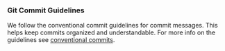 ### Git Commit Guidelines

We follow the conventional commit guidelines for commit messages. This helps keep commits organized and understandable.
For more info on the guidelines see [conventional commits](https://www.conventionalcommits.org/en/v1.0.0/).
